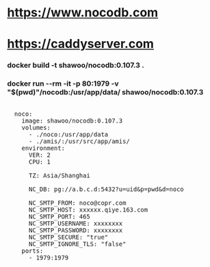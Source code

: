 # https://www.nocodb.com
# https://caddyserver.com

### docker build -t shawoo/nocodb:0.107.3 .

### docker run --rm -it -p 80:1979 -v "$(pwd)"/nocodb:/usr/app/data/ shawoo/nocodb:0.107.3

<pre>

  noco:
    image: shawoo/nocodb:0.107.3
    volumes:
      - ./noco:/usr/app/data
      - ./amis/:/usr/src/app/amis/
    environment:
      VER: 2
      CPU: 1
      
      TZ: Asia/Shanghai
      
      NC_DB: pg://a.b.c.d:5432?u=uid&p=pwd&d=noco

      NC_SMTP_FROM: noco@copr.com
      NC_SMTP_HOST: xxxxxx.qiye.163.com
      NC_SMTP_PORT: 465
      NC_SMTP_USERNAME: xxxxxxxx
      NC_SMTP_PASSWORD: xxxxxxxx
      NC_SMTP_SECURE: "true"
      NC_SMTP_IGNORE_TLS: "false"
    ports:
      - 1979:1979

</pre>
